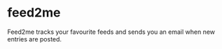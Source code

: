 feed2me
=======

Feed2me tracks your favourite feeds and sends you an email when new entries are posted.
